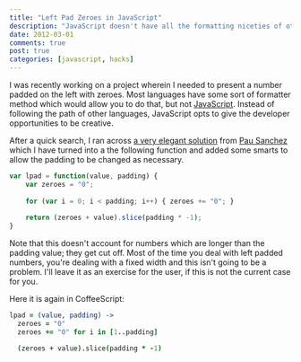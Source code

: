 ```yaml
---
title: "Left Pad Zeroes in JavaScript"
description: "JavaScript doesn't have all the formatting niceties of other languages. Here's an elegant way to left pad numbers with zeroes."
date: 2012-03-01
comments: true
post: true
categories: [javascript, hacks]
---
```

I was recently working on a project wherein I needed to present a number padded on the left with zeroes. Most languages have some sort of formatter method which would allow you to do that, but not [JavaScript](https://developer.mozilla.org/en/JavaScript). Instead of following the path of other languages, JavaScript opts to give the developer opportunities to be creative.

After a quick search, I ran across [a very elegant solution](http://www.codigomanso.com/en/2010/07/simple-javascript-formatting-zero-padding/) from [Pau Sanchez](http://www.codigomanso.com/) which I have turned into a the following function and added some smarts to allow the padding to be changed as necessary.

``` javascript
var lpad = function(value, padding) {
    var zeroes = "0";
    
    for (var i = 0; i < padding; i++) { zeroes += "0"; }
    
    return (zeroes + value).slice(padding * -1);
}
```

Note that this doesn't account for numbers which are longer than the padding value; they get cut off. Most of the time you deal with left padded numbers, you're dealing with a fixed width and this isn't going to be a problem. I'll leave it as an exercise for the user, if this is not the current case for you.

Here it is again in CoffeeScript:

``` coffeescript
lpad = (value, padding) ->
  zeroes = "0"
  zeroes += "0" for i in [1..padding]

  (zeroes + value).slice(padding * -1)
```
